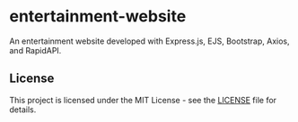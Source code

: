 # entertainment-website

An entertainment website developed with Express.js, EJS, Bootstrap, Axios, and RapidAPI.

## License

This project is licensed under the MIT License - see the [LICENSE](LICENSE) file for details.
